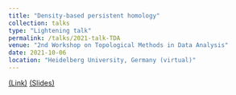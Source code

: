 ```yaml
---
title: "Density-based persistent homology"
collection: talks
type: "Lightening talk"
permalink: /talks/2021-talk-TDA
venue: "2nd Workshop on Topological Methods in Data Analysis"
date: 2021-10-06
location: "Heidelberg University, Germany (virtual)"
---
```


[(Link)](https://www.mathi.uni-heidelberg.de/~mbleher/tdaworkshop21.html)
[(Slides)](http://ximenafernandez.github.io/files/2nd_Workshop_on_Topological_Methods_in_Data_Analysis.pdf )



